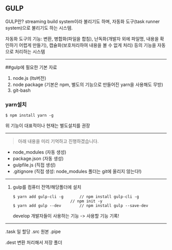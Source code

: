 ## GULP

GULP란? 
streaming build system이라 불리기도 하며, 자동화 도구(task runner system)으로 불리기도 하는 시스템.

자동화 도구의 기능: 변환, 병합화(파일을 합침), 난독화(개발자 외에 파일명, 내용을 확인하기 어렵게 만들기), 캡슐화(보호처리하여 내용을 볼 수 없게 처리) 등의 기능을 자동으로 처리하는 시스템

---

##gulp에 필요한 기본 자료

1. node.js (lts버전)
2. node package (기본은 npm, 별도의 기능으로 만들어진 yarn을 사용해도 무방)
3. git-bash

### yarn설치

```cli
$ npm install yarn -g
```

위 기능이 대표적이나 현재는 별도설치를 권장

---

> 아래 내용을 미리 기억하고 진행하겠습니다.

- node_modules (자동 생성)
- package.json (자동 생성)
- gulpfile.js (직접 생성)
- .gitignore (직접 생성: node_modules 폴더는 git에 올리지 않는다!)

---

1. gulp를 컴퓨터 전역/해당폴더에 설치

   ```cli
   $ yarn add gulp-cli -g		// npm install gulp-cli -g
   						    // npm init -y
   $ yarn add gulp --dev		// npm install gulp --save-dev
   ```

   develop 개발자들이 사용하는 기능 -> 사용할 기능 기록!



---

.task 일 할당
.src 원본
.pipe

.dest 변환 처리해서 저장 폴더
